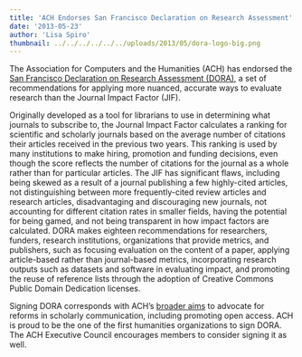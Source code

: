 ```yaml
---
title: 'ACH Endorses San Francisco Declaration on Research Assessment'
date: '2013-05-23'
author: 'Lisa Spiro'
thumbnail: ../../../../../../uploads/2013/05/dora-logo-big.png
---
```

The Association for Computers and the Humanities (ACH) has endorsed the [San Francisco Declaration on Research Assessment (DORA)](http://am.ascb.org/dora/), a set of recommendations for applying more nuanced, accurate ways to evaluate research than the Journal Impact Factor (JIF).  

Originally developed as a tool for librarians to use in determining what journals to subscribe to, the Journal Impact Factor calculates a ranking for scientific and scholarly journals based on the average number of citations their articles received in the previous two years. This ranking is used by many institutions to make hiring, promotion and funding decisions, even though the score reflects the number of citations for the journal as a whole rather than for particular articles. The JIF has significant flaws, including being skewed as a result of a journal publishing a few highly-cited articles, not distinguishing between more frequently-cited review articles and research articles, disadvantaging and discouraging new journals, not accounting for different citation rates in smaller fields, having the potential for being gamed, and not being transparent in how impact factors are calculated. DORA makes eighteen recommendations for researchers, funders, research institutions, organizations that provide metrics, and publishers, such as focusing evaluation on the content of a paper, applying article-based rather than journal-based metrics, incorporating research outputs such as datasets and software in evaluating impact, and promoting the reuse of reference lists through the adoption of Creative Commons Public Domain Dedication licenses.

Signing DORA corresponds with ACH’s [broader aims](http://ach.org/advocacy) to advocate for reforms in scholarly communication, including promoting open access. ACH is proud to be the one of the first humanities organizations to sign DORA. The ACH Executive Council encourages members to consider signing it as well.
